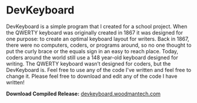 # DevKeyboard

DevKeyboard is a simple program that I created for a school project. When the QWERTY keyboard was originally created in 1867 it was designed for one purpose: to create an optimal keyboard layout for writers. Back in 1867, there were no computers, coders, or programs around, so no one thought to put the curly brace or the equals sign in an easy to reach place. Today, coders around the world still use a 148 year-old keyboard designed for writing. The QWERTY keyboard wasn’t designed for coders, but the DevKeyboard is. Feel free to use any of the code I've written and feel free to change it. Please feel free to download and edit any of the code I have written!

<b>Download Compiled Release:</b> <a href="http://devkeyboard.woodmantech.com/#canvas-bg">devkeyboard.woodmantech.com</a>
